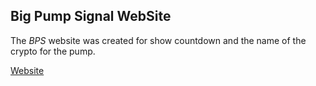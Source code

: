 ## Big Pump Signal WebSite ##
The *BPS* website was created for show countdown and the name of the crypto for the pump.

<p><a href=https://bps.steelfri.fr//> Website </a></p>
